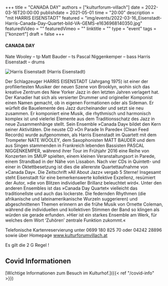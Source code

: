 +++
title = "CANADA DAY"
authors = ["kulturforum-villach"]
date = 2022-03-16T20:00:00
publishdate = 2021-05-01
time = "20:00"
description = "mit HARRIS EISENSTADT"
featured = "img/events/2022-03-16_Eisenstadt-Harris-Canada-Day-Quartet-bild-VA-GEMS-e1636968140350.jpg"
featuredVideo = ""
featuredVimeo = ""
linktitle = ""
type = "event"
tags = ["konzert"]
draft = false
+++


#### CANADA DAY
  
Nate Wooley – tp
Matt Bauder – ts
Pascal Niggenkemper – bass
Harris Eisenstadt – drums

![Harris Eisenstadt](/img/events/2022-03-16_Harris_Eisenstadt-29.jpeg)
(Harris Eisenstadt)

Der Schlagzeuger HARRIS EISENSTADT (Jahrgang 1975) ist einer der profiliertesten Musiker der neuen Szene von Brooklyn, wohin sich das kreative Zentrum des New Yorker Jazz in den letzten Jahren verlagert hat. Der Kanadier hat sich als versierter Drummer und origineller Komponist einen Namen gemacht, ob in eigenen Formationen oder als Sideman. Er würfelt die Bauelemente des Jazz durcheinander und setzt sie neu zusammen. Er komponiert eine Musik, die rhythmisch und harmonisch komplex ist und vielerlei Elemente aus dem Traditionsschatz des Jazz in neue Zusammenhänge stellt. Sein Ensemble »Canada Day« bildet den Kern seiner Aktivitäten. Die neuste CD »On Parade In Parede« (Clean Feed Records) wurde aufgenommen, als Harris Eisenstadt im Quartett mit dem Trompeter NATE WOOLEY, dem Saxophonisten MATT BAUDER und dem aus Singen stammenden in Frankreich lebenden Bassisten PASCAL NIGGENKEMPER, während ihrer Tour im Frühjahr 2016 eine Reihe von Konzerten im SMUP spielten, einem kleinen Veranstaltungsort in Parede, einem Strandbad in der Nähe von Lissabon. Nach vier CDs in Quintett- und einer in Oktettbesetzung ist dies die allererste Quartettaufnahme von »Canada Day«. Die Zeitschrift »All About Jazz« vergab 5 Sterne! Insgesamt steht Eisenstadt für eine bemerkenswerte kollektive Exzellenz, resümiert der Autor, »die von Blitzen individueller Brillanz beleuchtet wird«. Unter den anderen Ensembles ist das »Canada Day Quartet« vielleicht das traditionellste und auch das lockerste. Die federnden Rhythmen (die afrikanische und lateinamerikanische Wurzeln suggerieren) und abgeschnittenen Themen erinnern an die frühe Musik von Ornette Coleman, während die individuellen und kollektiven Stimmen der Band so klingen als würden sie gerade erfunden. »Hier ist ein starkes Ensemble am Werk, für welches dem Wort ‘Zuhören’ zentrale Funktion zukommt.«

Telefonische Kartenreservierung unter 0699 180 825 70 oder 04242 28896  sowie über Homepage www.kulturforumvillach.at                             

Es gilt die 2 G Regel !


## Covid Informationen

[Wichtige Informationen zum Besuch im Kulturhof.]({{< ref "/covid-info" >}})
